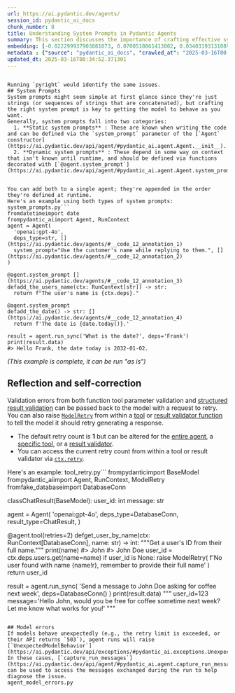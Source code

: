 ```yaml
---
url: https://ai.pydantic.dev/agents/
session_id: pydantic_ai_docs
chunk_number: 8
title: Understanding System Prompts in Pydantic Agents
summary: This section discusses the importance of crafting effective system prompts for Pydantic agents. It distinguishes between static system prompts, which are predefined in code, and dynamic system prompts, which are context-dependent and defined using a specific decorator. Both types can be combined in a single agent.
embedding: [-0.022299937903881073, 0.0700518861413002, 0.034031931310892105, -0.006065452471375465, -0.004165707156062126, 0.022195305675268173, 0.00143298355396837, 0.02649834379553795, 0.008063291199505329, 0.01219630055129528, 0.003488861257210374, -0.047974295914173126, 0.018193088471889496, -0.01406007818877697, -0.018886283040046692, -0.016518957912921906, -0.03392729535698891, 0.014609402976930141, -0.012863337062299252, 0.0527874194085598, 0.04603858292102814, 0.007494349032640457, 0.01234017126262188, 0.04070229455828667, 0.01315107848495245, 0.013576149940490723, -0.028591006994247437, 0.020625809207558632, 0.007173909805715084, 0.016859015449881554, 0.0018196357414126396, -0.013334185816347599, -0.05801907926797867, -0.01320993434637785, 0.0006065452471375465, -0.008717249147593975, 0.008848040364682674, -0.013733100146055222, -0.007683996576815844, 0.025988256558775902, 0.014779431745409966, -0.010862228460609913, 0.031154518947005272, 0.046352483332157135, -0.04734649881720543, 0.04185325652360916, -0.004253991413861513, 0.007716694381088018, 0.02465418353676796, -0.01400776207447052, -0.037667930126190186, 0.04509688541293144, -0.0051662614569067955, -0.0177353173494339, 0.0015923856990411878, -0.02992507815361023, -0.023947911337018013, 0.023477060720324516, -0.011045335792005062, -0.016623590141534805, 0.008024054579436779, -0.00874994695186615, -0.010044781491160393, 0.027126142755150795, -0.035993799567222595, -0.015381071716547012, -0.026995351538062096, 0.018441591411828995, -0.022221464663743973, 0.015237201936542988, 0.015145647339522839, -0.0036915880627930164, -0.0029509817250072956, -0.018363116309046745, -0.027204617857933044, -0.036176908761262894, 0.05718201398849487, 0.09385593235492706, 0.03622922673821449, -0.034110404551029205, 0.005025660619139671, -0.05090402439236641, -0.008710709400475025, 0.02481113374233246, -0.01594347506761551, -0.024850372225046158, -0.07596366107463837, -0.017996899783611298, -0.02086123265326023, -0.0686393454670906, -0.009390824474394321, 0.034188877791166306, 0.0345289371907711, 0.049883849918842316, 0.09783198684453964, 0.016257375478744507, -0.011830084957182407, -0.05051165074110031, 0.026838401332497597, 0.005581524223089218, 0.028591006994247437, -0.02466726303100586, -0.06445401906967163, 0.027570832520723343, 0.0177745558321476, -0.018350036814808846, 0.01591731607913971, -0.0010038241744041443, -0.05399070307612419, -0.022299937903881073, -0.09777966886758804, -0.011012637987732887, -0.029323438182473183, -0.027440041303634644, -0.07413258403539658, -0.016793619841337204, -0.046404797583818436, -0.002030536998063326, 0.004600588697940111, -0.019998010247945786, -0.041042350232601166, 0.021358240395784378, 0.012045891024172306, -0.003989138640463352, 0.012000113725662231, 0.022208385169506073, -0.013484596274793148, -0.02109665796160698, -0.05048549175262451, -0.014831747859716415, 0.022116830572485924, 0.002578226150944829, 0.010731436312198639, -0.004103580955415964, -0.02096586674451828, -0.0529705286026001, -0.02793704904615879, -0.017879188060760498, -0.03612459450960159, 0.006088341120630503, -0.02125360816717148, -0.010737976059317589, -0.070888951420784, 0.024170255288481712, -0.003760253544896841, 0.028747955337166786, -0.027126142755150795, 0.007376636378467083, -0.03879273682832718, 0.03196542710065842, 0.010339062660932541, 0.0262629184871912, -0.025072716176509857, -0.005022390745580196, -0.030735986307263374, 0.01394236646592617, 0.01394236646592617, 0.03826957195997238, 0.025020400062203407, -0.05103481560945511, -0.010077479295432568, 0.03701397404074669, -0.04248105734586716, -0.021829089149832726, -0.050066959112882614, -0.028931064531207085, -0.02420949377119541, -0.018559303134679794, -0.037772566080093384, -0.057129696011543274, 0.0007385628414340317, -0.014177790842950344, -0.0352090522646904, -0.018153849989175797, 0.01606118679046631, -0.030448244884610176, -0.044756826013326645, -0.02984660491347313, -0.028774114325642586, -0.01943560689687729, -0.023647090420126915, -0.014753272756934166, -0.025870544835925102, 0.005581524223089218, 0.0017983821453526616, -0.03876657783985138, 0.00023603765293955803, -0.005833297967910767, -0.02814631536602974, 0.024968083947896957, 0.04690180718898773, 0.03991754353046417, 0.03612459450960159, -0.0062943375669419765, -0.003462703200057149, -0.02778009884059429, 0.04925605282187462, -0.009057306684553623, 0.0022904849611222744, -0.0025913051795214415, -0.015381071716547012, 0.021685218438506126, 0.030657511204481125, -0.016597433015704155, 0.019684109836816788, -0.04745113104581833, -0.006232211831957102, 0.01399468258023262, -0.058489926159381866, -0.003505210392177105, 0.0173691026866436, -0.03290712460875511, 0.031049884855747223, -0.01394236646592617, -0.020364224910736084, 0.022195305675268173, -0.060477957129478455, 0.023947911337018013, -0.02254844270646572, 0.007056197617202997, -0.004087232053279877, 0.016152741387486458, 0.044756826013326645, -0.04941300302743912, -0.0035640664864331484, 0.029088014736771584, 0.051819562911987305, -0.035993799567222595, -0.007566284388303757, 0.037641774863004684, 0.007036578841507435, -0.01756528951227665, 0.009031148627400398, -0.02461494691669941, 0.07292930036783218, -0.07151675224304199, 0.024039464071393013, 0.008462205529212952, 0.009979385882616043, -0.012739085592329502, 0.006886168848723173, 0.0005546374013647437, 0.018088454380631447, 0.016662828624248505, 0.02987276203930378, 0.05435691773891449, -0.006595158018171787, -0.04611705616116524, 0.05404301732778549, 0.031154518947005272, 0.07287698239088058, -0.012601754628121853, 0.010247508063912392, -0.004080692771822214, -0.0069057876244187355, -0.0016921141650527716, -0.007108514197170734, -0.03146841749548912, -0.044390611350536346, -0.037824880331754684, 0.02465418353676796, 0.03612459450960159, -0.0529705286026001, 0.022286860272288322, 0.011830084957182407, -0.0356275849044323, -0.010973401367664337, -0.03819109871983528, 0.0012294393964111805, -0.08229396492242813, 0.018428511917591095, 0.027099983766674995, 0.008782644756138325, -0.0349997878074646, -0.030919093638658524, 0.007062737364321947, 0.01402084156870842, 0.05446154996752739, -0.005905232857912779, 0.010522170923650265, -0.015564179979264736, 0.0530228465795517, 0.04499225318431854, 0.012647530995309353, 0.0011452424805611372, 0.01141809206455946, -0.007468190509825945, -0.012379408814013004, -0.0028430786915123463, 0.010953782126307487, -0.0025864006020128727, -0.000994014902971685, 0.013890049420297146, -0.010979940183460712, 0.010731436312198639, -0.0347643606364727, 0.04316117241978645, 0.02274462953209877, -0.008985371328890324, -0.011091113090515137, 0.01781379245221615, 0.006160276476293802, -0.02806784026324749, -0.03311638906598091, -0.005496509838849306, 0.027596991509199142, 0.010561407543718815, -0.015603417530655861, 0.05414765328168869, -0.02968965470790863, -0.011817005462944508, 0.03996986150741577, -0.043108854442834854, -0.02422257326543331, 0.008848040364682674, -0.027283092960715294, 0.033953454345464706, -0.0348689965903759, 0.0526827871799469, -0.003547717584297061, -0.05937930941581726, -0.005303592421114445, 0.0132164740934968, -0.007899802178144455, -0.06340768188238144, 0.01931789331138134, 0.012994128279387951, -0.004764077719300985, -0.0009000085410661995, 0.025896703824400902, 0.006722679361701012, -0.07345246523618698, -0.028747955337166786, 0.03999602049589157, 0.04381512850522995, 0.0021090118680149317, -0.044887617230415344, 0.007455111481249332, 0.0177614763379097, 0.030892934650182724, -0.037537138909101486, -0.008710709400475025, -0.0522380955517292, -0.018585462123155594, -0.012935272417962551, 0.006827312521636486, 0.008834960870444775, 0.025478171184659004, -0.014570165425539017, 0.00874994695186615, 0.020154958590865135, -0.011038796976208687, 0.012784861959517002, 0.037824880331754684, -0.04208868369460106, 0.023463983088731766, -0.03636001795530319, 0.004757538437843323, -0.012457883916795254, -0.01413855329155922, -0.05807139351963997, 0.025687437504529953, 0.025491248816251755, -0.015433388762176037, -0.009449680335819721, 0.046587906777858734, -0.010921084322035313, -0.027649307623505592, -0.03884505480527878, 0.027570832520723343, 0.015354913659393787, 0.032305482774972916, -0.03214853256940842, 0.004253991413861513, -0.037458665668964386, -0.013916208408772945, -0.017892267554998398, -0.01062026433646679, 0.0038550773169845343, 0.03840036317706108, 0.04533230885863304, -0.004564621020108461, -0.0077101546339690685, -0.029114171862602234, 0.04059765860438347, 0.0264198686927557, 0.0086714718490839, -8.343062654603273e-05, -0.05550788342952728, 0.02075660042464733, 0.032200850546360016, -0.053310588002204895, -0.0348951518535614, -0.011149968951940536, 0.02086123265326023, 0.03165152668952942, -0.0130137475207448, 0.028407897800207138, 0.04564620926976204, 0.013903128914535046, -0.00874994695186615, -0.005879074800759554, -0.02271847054362297, 0.04525383561849594, 0.005810409318655729, 0.03008202835917473, 0.025386616587638855, 0.01921326108276844, 0.039420537650585175, 0.011313458904623985, 0.06377390027046204, -0.027570832520723343, 0.010711818002164364, -0.01587807945907116, -0.01940944790840149, -0.06267525255680084, 0.012314013205468655, 0.009652407839894295, 0.046221692115068436, 0.03672623261809349, -0.02989892102777958, -0.09437909722328186, 0.015354913659393787, -0.006444747559726238, -0.039499010890722275, 0.040911559015512466, 0.023607853800058365, -0.044782985001802444, -0.0037406347692012787, -0.035261370241642, -0.000730388390365988, 0.01306606363505125, 0.024104859679937363, -0.018938599154353142, -0.012242077849805355, -0.025726674124598503, 0.04360586404800415, 0.012922192923724651, -0.009985925629734993, -0.0174606554210186, 0.03353492170572281, -0.04059765860438347, -0.0048163942992687225, 0.06121039018034935, -0.046352483332157135, -0.0034365449100732803, -0.044835302978754044, -0.01406007818877697, 0.03824341297149658, -0.031023727729916573, 4.3011732486775145e-06, -0.016976727172732353, -0.04219331592321396, -0.015538021922111511, -0.022378413006663322, -0.05032854154706001, 0.07177833467721939, 0.012575595639646053, 0.06785459071397781, -0.003505210392177105, 0.0024180065374821424, 0.016832856461405754, -0.007579363416880369, 0.02638063207268715, 0.0029313629493117332, 0.016950570046901703, -0.027466200292110443, 0.016152741387486458, -0.020089562982320786, 0.0036883181892335415, 0.0015572354895994067, 0.02647218480706215, 0.009070385247468948, -0.029401913285255432, 0.002130265347659588, -0.00948237907141447, 0.009090004488825798, 0.020050326362252235, 0.00480331527069211, -0.005545556545257568, 0.019631793722510338, -0.021645981818437576, 0.03141609951853752, 0.048105087131261826, -0.0011689483653753996, 0.04703259840607643, 0.0006588618271052837, -0.057129696011543274, -0.02445799671113491, 0.03638617694377899, 0.017905347049236298, 0.00520549900829792, 0.05896077677607536, -0.015041014179587364, 0.025216586887836456, 0.04161783307790756, 0.03282864764332771, 0.016702065244317055, -0.014164711348712444, -0.01929173618555069, -0.032174691557884216, -0.00787364412099123, 0.008776105009019375, 0.04517535865306854, -0.005957549437880516, -0.011679674498736858, 0.004836013074964285, 0.014779431745409966, 0.018938599154353142, 0.07517891377210617, -0.04075460880994797, 0.0028528880793601274, 0.008540680631995201, 0.030500560998916626, 0.013890049420297146, 0.007566284388303757, -0.017199072986841202, -0.0005554548697546124, -0.011627358384430408, 0.0262629184871912, 0.037877198308706284, -0.011941257864236832, 0.001025895238853991, -0.0011599564459174871, -0.0016430673422291875, -0.048052772879600525, -0.005146642681211233, 0.022509204223752022, -0.0355752669274807, 0.011869322508573532, 0.03662160038948059, 0.00952161569148302, 0.026668371632695198, 0.016257375478744507, -0.03651696816086769, 0.00019925256492570043, -0.02282310463488102, 0.0177614763379097, -0.04412902891635895, -0.01940944790840149, -0.0015041014412418008, 0.020455779507756233, -0.032593224197626114, -0.016479719430208206, -0.013314567506313324, 0.013177236542105675, 0.009698184207081795, 0.009011529386043549, 0.008468745276331902, -0.010306364856660366, 0.031023727729916573, 0.0006903334870003164, 0.020403463393449783, -0.04742497205734253, 0.04033607617020607, -0.0033580700401216745, -0.040833085775375366, -0.011149968951940536, 0.025805149227380753, -0.021829089149832726, -0.0042703403159976006, 0.005669808480888605, 0.03277633339166641, -0.004721570760011673, -0.024902688339352608, 0.041016191244125366, 0.04342275485396385, -0.0013798496220260859, -0.016859015449881554, 0.0010782118188217282, 0.004198404960334301, 0.007657838054001331, -0.01918710209429264, -0.0010561407543718815, 0.027099983766674995, -0.012235538102686405, 0.020259592682123184, -0.009456220082938671, -0.01954023912549019, 0.01392928697168827, -0.0049896929413080215, -0.004672523587942123, 0.025517407804727554, 0.023267794400453568, -0.030108187347650528, -0.0021842168644070625, -0.013733100146055222, 0.00022745446767657995, -0.00866493210196495, -0.01947484351694584, 0.01594347506761551, -0.0347120463848114, 0.0003946222714148462, 0.009835515171289444, -0.025739753618836403, 0.012967970222234726, 0.01934405229985714, 0.006127578672021627, -0.04601242393255234, 0.010051321238279343, 0.04611705616116524, -0.027309250086545944, -0.00375044415704906, 0.02966349571943283, 0.009155400097370148, 0.004780426621437073, 0.016728224232792854, 0.02621060237288475, -0.0526566281914711, -0.015093331225216389, -0.011614278890192509, -0.010358680970966816, -0.02283618412911892, -0.02793704904615879, -0.027440041303634644, 0.018075374886393547, -0.02249612659215927, 0.024183334782719612, 0.0707320049405098, -0.0051662614569067955, -0.0349213108420372, 0.021645981818437576, 0.02482421323657036, -0.007677456829696894, 0.014190870337188244, 0.005565175320953131, -0.00788672361522913, -0.03996986150741577, -0.018009979277849197, 0.035993799567222595, -0.01946176402270794, 0.025622041895985603, 0.03377034515142441, 0.025818228721618652, -0.02252228371798992, 0.012078588828444481, 0.014897143468260765, -0.023804040625691414, -0.02634139358997345, -0.04331812262535095, 0.0038975845091044903, 0.025321220979094505, -0.009155400097370148, 0.0003124689101241529, -0.007612061221152544, -0.025085795670747757, -0.01570804975926876, 0.028381740674376488, 0.010953782126307487, -0.004257260821759701, -0.02791089005768299, -0.051976513117551804, 0.010084019042551517, -0.0018833965295925736, 0.00866493210196495, 0.00613411795347929, -0.0009604995721019804, 0.014570165425539017, -0.017918426543474197, 0.008946133777499199, -0.044782985001802444, 0.013039905577898026, -0.010012083686888218, 0.004538462497293949, -0.00693848542869091, 0.03850499540567398, -0.002094297669827938, 0.018572382628917694, 0.023450903594493866, -0.0037569839041680098, -0.05822834372520447, -0.001800017082132399, 0.011954336427152157, 0.010123256593942642, 0.007350478321313858, 0.008076370693743229, 0.030631352216005325, -0.032227009534835815, -0.024994242936372757, 0.039655961096286774, -0.020547334104776382, -0.03264554217457771, -0.08056752383708954, 0.04920373484492302, 0.04329196363687515, -0.013602308928966522, 0.003042535623535514, -0.002762968884781003, 0.0006376082310453057, 0.023241637274622917, -0.0006339296814985573, -0.03625538572669029, -0.027335409075021744, 0.02069120481610298, 0.019971851259469986, -0.002406562212854624, -0.014714036136865616, 0.020769678056240082, 0.021711377426981926, -0.03131146728992462, 0.003250167006626725, -0.015054093673825264, -0.0013659530086442828, -0.004590779077261686, -0.014766352251172066, -0.025896703824400902, 0.005790790542960167, 0.0036490808706730604, 0.0348689965903759, -0.014674798585474491, -0.015472626313567162, 0.030579036101698875, -0.013190316036343575, 0.04857593774795532, -0.025216586887836456, -0.02819863148033619, -0.006264909636229277, 0.043030381202697754, 0.022260701283812523, -0.007592442445456982, -0.017944583669304848, 0.013510754331946373, -0.00867801159620285, -0.018506987020373344, -0.000551776320207864, -0.016793619841337204, -0.01052870973944664, 0.0345812551677227, -0.010090558789670467, -0.0016757651465013623, 0.0021090118680149317, -0.02778009884059429, 0.013105301186442375, -0.039551328867673874, 0.014570165425539017, -0.021946802735328674, -0.02440568059682846, 0.031102200970053673, -0.012019732035696507, 0.01149002742022276, 0.01139847282320261, 0.01480558980256319, -0.03340413048863411, -0.012928732670843601, 0.01900399476289749, 0.005879074800759554, 0.0018932059174403548, 0.06492486596107483, 0.007755931932479143, -0.004149358253926039, -0.012673689052462578, 0.010129796341061592, -0.00966548640280962, 0.0020256321877241135, 0.031102200970053673, 0.002924823435023427, -0.00786056462675333, 0.004054534249007702, -0.068900927901268, 0.0028201902750879526, -0.011241523548960686, 0.021724456921219826, -0.013811575248837471, 0.025373537093400955, -0.0038223795127123594, 0.009508537128567696, 0.027021508663892746, 0.009443141520023346, -0.019710268825292587, 0.007527046836912632, -0.02298005484044552, -0.015524942427873611, -0.012438264675438404, 0.013052985072135925, 0.027152299880981445, -0.031076043844223022, 0.02126668579876423, -0.0051662614569067955, -0.0021057419944554567, -0.00699734129011631, -0.0028136505279690027, 0.016479719430208206, -0.0013463342329487205, -0.008828421123325825, 0.013105301186442375, -0.011640436947345734, -0.03803414851427078, -0.018415432423353195, -0.04198404774069786, -0.023385507985949516, -0.026890717446804047, -0.023581694811582565, 0.013890049420297146, -0.0014779431512579322, 0.010999559424817562, -0.011450789868831635, -9.59477765718475e-05, -0.07669609040021896, -0.0031994853634387255, 0.030552877113223076, -0.007272003684192896, 0.02942807227373123, -0.023333191871643066, 0.00527089461684227, 0.025504328310489655, -0.04687564820051193, -0.020377304404973984, -0.003511749906465411, 0.024235650897026062, -0.02420949377119541, -0.01895167864859104, 0.043213486671447754, -0.03868810459971428, 0.0038681565783917904, 0.0036490808706730604, 0.05838529393076897, -0.002182581927627325, -0.004309577401727438, 0.002753159496933222, -0.05979784205555916, 0.010051321238279343, -0.013772337697446346, -0.004983153659850359, -0.03144225850701332, 0.011019177734851837, 0.03371803089976311, -0.01778763346374035, -0.033953454345464706, -0.025792069733142853, 0.008586456999182701, -0.011607739143073559, -0.033874981105327606, 0.04614321514964104, 0.006153736729174852, 0.016715144738554955, -0.0010177207877859473, -0.02636755257844925, 0.025321220979094505, -0.006827312521636486, 0.041173141449689865, 0.01474019419401884, 0.01606118679046631, -0.004584239795804024, -0.018363116309046745, 0.009305810555815697, 0.01134615670889616, 0.016819776967167854, -0.0063008773140609264, 0.03999602049589157, -0.0020289020612835884, 0.017107518389821053, 0.03193926811218262, 0.0265506599098444, -0.02073044143617153, 0.002195661189034581, 0.0008387000416405499, 0.019814901053905487, 0.007788629736751318, -0.02105741947889328, -0.014910222962498665, -0.0014648640062659979, 0.004764077719300985, -0.008468745276331902, -0.01573420874774456, 0.015459546819329262, 0.003841998288407922, 0.00097603106405586, -0.04227178916335106, 0.04601242393255234, -0.0132164740934968, 0.01213744468986988, 0.0130137475207448, 0.0175914466381073, 0.022129910066723824, 0.012425186112523079, 0.01046985387802124, 0.011954336427152157, 0.028721798211336136, -0.0063826218247413635, 0.023045450448989868, 0.01900399476289749, -0.05582178011536598, 0.021645981818437576, 0.008272557519376278, -0.006353193894028664, 0.028983380645513535, 0.024170255288481712, 0.030186662450432777, -0.012817559763789177, 0.0001681896101217717, 0.0023722294718027115, -0.03337797150015831, 0.004218023736029863, -0.023463983088731766, 0.010737976059317589, 0.018206166103482246, 0.005434384103864431, 0.025988256558775902, 0.018624698743224144, -0.043213486671447754, 0.017055202275514603, -0.0033351813908666372, 0.0008227598154917359, -0.009724343195557594, -0.018415432423353195, -0.008514521643519402, 0.03186079114675522, -0.0086126159876585, 0.01770916022360325, 0.003577145515009761, 0.022417651489377022, -0.006101420149207115, 0.009090004488825798, 0.08548527956008911, -0.04841898754239082, -0.034241195768117905, 0.021475952118635178, -0.00958701130002737, 0.016401244327425957, 0.00801097508519888, 0.001701923436485231, 0.004175516311079264, 0.02830326557159424, -0.019880296662449837, -0.004322656895965338, -0.014190870337188244, -0.0004937376361340284, 0.016126582399010658, 0.029114171862602234, -0.021776773035526276, 0.023254716768860817, -0.04514919966459274, 0.007782089989632368, 0.04201020672917366, -0.041120823472738266, -0.005473621189594269, -0.009181558154523373, -0.0016569639556109905, -0.011712372303009033, -0.0020076483488082886, -0.0347120463848114, -0.03826957195997238, -0.03144225850701332, -0.0023575155064463615, -0.0174998939037323, 0.01600887067615986, -0.0019324433524161577, 0.0025340840220451355, -0.0025520678609609604, 0.008710709400475025, 0.021999118849635124, -0.013393042609095573, 0.029401913285255432, -0.004541732370853424, -0.0353136844933033, -0.03808646276593208, -0.003920473158359528, -0.009927069768309593, 0.08349724858999252, -0.007219687104225159, -4.582809197017923e-05, 0.0032370879780501127, -0.03921126946806908, -0.0029313629493117332, 0.006899247877299786, -0.017630685120821, 0.0173691026866436, -0.01602195017039776, -0.014504769816994667, 0.02984660491347313, -0.013615387491881847, 0.046509433537721634, 0.04580315947532654, 0.0033041185233742, 0.007683996576815844, 0.000783522380515933, 0.0352875292301178, 0.0065820785239338875, 0.026616055518388748, -0.001979855354875326, -0.021999118849635124, -0.0009278017096221447, 0.02083507552742958, -0.004786966368556023, 0.021436715498566628, -0.04423366114497185, 0.006788074970245361, 0.043108854442834854, 0.0014419754734262824, 0.003091582329943776, 0.016414323821663857, -0.006604967173188925, 0.013850812800228596, 0.046326324343681335, 0.002283945446833968, -0.02104434184730053, -0.00974396150559187, -0.0353660024702549, 0.0049929628148674965, 0.003384228330105543, -0.012588675133883953, 0.007893262431025505, 0.0349736288189888, -0.0006547746015712619, -0.025896703824400902, -0.0263152364641428, 0.012673689052462578, -0.00968510564416647, 0.009992465376853943, -0.009462759830057621, -0.0012049160432070494, 0.0028806813061237335, 0.022182226181030273, -0.03876657783985138, -0.011614278890192509, -0.02464110590517521, -0.006912326905876398, -0.014373977668583393, -0.011051875539124012, -0.004852361977100372, 0.032436273992061615, 0.024928847327828407, 0.005382067523896694, -0.013589229434728622, -0.008252939209342003, 0.030448244884610176, 0.0032289132941514254, 0.007579363416880369, -0.011836624704301357, -0.031180676072835922, 0.00569596653804183, 0.029114171862602234, -0.018153849989175797, 0.019880296662449837, -0.016780540347099304, -0.001106822513975203, 0.013536913320422173, 0.0030719637870788574, 0.012961430475115776, -0.0059510101564228535, -0.017042122781276703, 0.03667391836643219, 0.015276438556611538, 0.03196542710065842, 0.051348716020584106, 0.0005027295555919409, -0.006291067693382502, -0.005699236411601305, 0.00353790819644928, 0.016715144738554955, -0.018127692863345146, 0.01591731607913971, -0.028538689017295837, 0.016362007707357407, 0.02092662826180458, 0.0011975590605288744, 0.010908004827797413, -0.005964089184999466, 0.01566881313920021, 0.028617164120078087, 0.007121593225747347, -0.03201774135231972, -0.016845935955643654, -0.015302597545087337, 0.021946802735328674, 0.03918511047959328, 0.012510200031101704, -0.017094438895583153, 0.014230107888579369, -0.008200622163712978, 0.026890717446804047, -0.01954023912549019, -0.02780625782907009, -0.030709827318787575, -0.008782644756138325, -0.013706942088901997, -0.021645981818437576, -0.04577700048685074, -0.0023754993453621864, -0.031180676072835922, -0.011287299916148186, 0.03620306774973869, -0.014217028394341469, -0.013733100146055222, -0.03853115439414978, 0.01740833930671215, 0.0173037052154541, 0.04527999460697174, 0.024235650897026062, -0.010129796341061592, -0.01904323138296604, 0.021632902324199677, -0.0005235744174569845, 0.02284926176071167, 0.0177353173494339, -0.0035313686821609735, -0.02482421323657036, 0.012588675133883953, -0.00975050125271082, -0.007272003684192896, -0.018650857731699944, -0.004067613277584314, 0.0013030095724388957, -0.0038616168312728405, -0.024941924959421158, 0.03138994425535202, -0.01127422135323286, -0.068900927901268, -0.01415163278579712, 0.0346858873963356, -0.015564179979264736, 0.00015030796930659562, 0.016322771087288857, -0.039158955216407776, -0.01768300123512745, -0.02110973745584488, -0.007422413676977158, -0.02788473293185234, 0.03272401541471481, 0.014661719091236591, -0.0034855916164815426, 0.010378300212323666, -0.030238978564739227, -0.019945692270994186, 0.013334185816347599, -0.012621372938156128, -0.013733100146055222, 0.035784535109996796, 0.012765243649482727, 0.0027155571151524782, 0.024915767833590508, -0.051584139466285706, -0.008154845796525478, -0.022313017398118973, -0.005333020351827145, 0.006853471044450998, -0.029454229399561882, -0.0017967472085729241, -0.0012899304274469614, 0.012444804422557354, 0.015171805396676064, 0.021842168644070625, 0.005133563652634621, 0.012026271782815456, 0.02793704904615879, 0.007160830777138472, 0.004842552822083235, 0.062204401940107346, -0.01948792301118374, -0.023411665111780167, 0.016414323821663857, -0.013890049420297146, 0.002274136058986187, 0.013785416260361671, 0.00799789559096098, -0.023516299203038216, -0.03123299404978752, -0.01041099801659584, 0.0524473637342453, -0.0077101546339690685, 0.011973955668509007, 0.011895480565726757, 0.005493239965289831, -0.005333020351827145, -0.0022512474097311497, 0.04266416281461716, -0.003711206838488579, 0.02963733859360218, 0.04151320084929466, 0.0037340952549129725, -0.02260075882077217, 0.008403349667787552, 0.001956966705620289, 0.004505764693021774, -0.04360586404800415, 0.042925745248794556, 0.040911559015512466, 0.00024809499154798687, -0.0173298642039299, -0.00394009193405509, 0.009057306684553623, -0.05660653114318848, 0.0034103866200894117, 0.01322301384061575, 0.014347819611430168, -0.006392430979758501, -0.004744458943605423, 0.011875861324369907, -0.0012139079626649618, 0.008252939209342003, 0.009397364221513271, -0.004894869402050972, 0.02976812981069088, -0.014504769816994667, -0.044521402567625046, 0.007023499812930822, 0.01319685485213995, -0.007088895421475172, -0.020468859001994133, -0.0015940205194056034, -0.02099202387034893, -0.0039008543826639652, -0.03983907029032707, -0.015446467325091362, 0.03288096562027931, -0.0009188097901642323, 0.029166487976908684, -0.020311908796429634, 0.016035029664635658, -0.018611621111631393, 0.018323879688978195, 0.0027188267558813095, -0.03727555647492409, -0.00952815543860197, -0.019971851259469986, -0.01930481567978859, 0.03329949826002121, -0.039603643119335175, -0.016767460852861404, 0.025975177064538002, -0.020638886839151382, 0.004649635404348373, 0.014635561034083366, -0.009011529386043549, -0.025478171184659004, 0.0012106382055208087, 0.030552877113223076, 0.012248617596924305, -0.0010177207877859473, -0.004630016628652811, -0.024850372225046158, -0.02475881762802601, -0.025164270773530006, 0.017722237855196, -0.002401657635346055, -0.015250280499458313, 0.028643323108553886, 0.04381512850522995, 0.022195305675268173, 0.010430616326630116, 0.023450903594493866, 0.014164711348712444, 0.02974197082221508, 0.01934405229985714, 0.0071935285814106464, -0.028460215777158737, 0.016584353521466255, -0.011097652837634087, -0.015459546819329262, -0.01234017126262188, 0.02271847054362297, -0.016270453110337257, -0.0013790321536362171, -0.01572112925350666, -0.007631679996848106, -0.002391848247498274, 0.03356108069419861, -0.018938599154353142, -0.009645868092775345, -0.0068207732401788235, 0.0017575097735971212, -0.02458878792822361, -0.022391492500901222, -0.04391976073384285, 0.018624698743224144, -0.01948792301118374, -0.04431213438510895, 0.007487809285521507, 0.01154234353452921, -0.008540680631995201, 0.008769565261900425, -0.002143344609066844, 0.02432720549404621, 0.03654312714934349, -0.018847044557332993, 0.014962539076805115, -0.002911744173616171, 0.009999005123972893, 0.002153153996914625, 0.02256152220070362, -0.037877198308706284, -0.02133208140730858, -0.013458438217639923, -0.012961430475115776, -0.026890717446804047, -0.005633840803056955, -0.01402084156870842, 0.009070385247468948, 0.027570832520723343, 0.00480331527069211, -0.0351567380130291, -0.0006788892787881196, -0.014570165425539017, 0.0019308084156364202, -0.001156686688773334, 0.0043717036023736, 0.02770162560045719, -0.003000028431415558, -0.021632902324199677, 0.03366571292281151, -0.002522639697417617, -0.0008885642746463418, -0.02974197082221508, 0.025386616587638855, -0.032227009534835815, -0.03894968703389168, -0.00573193421587348, 0.023437824100255966, -0.01948792301118374, -0.015564179979264736, 0.009966307319700718, 0.004659444559365511, 0.02258767932653427, 0.031102200970053673, 0.008122147992253304, 0.0009604995721019804, 0.012712926603853703, 0.0029019347857683897, -0.015524942427873611, -0.009273112751543522, 0.015106409788131714, 0.058489926159381866, -0.013536913320422173, 0.016231216490268707, -0.007023499812930822, 0.013798495754599571, -0.01927865669131279, -0.013759258203208447, -0.001634075422771275, 0.008985371328890324, -0.004649635404348373, 0.002125360770151019, 0.018611621111631393, -0.010855688713490963, -0.008514521643519402, -0.029088014736771584, -0.024117939174175262, -0.008102528750896454, -0.0039237430319190025, 0.00010565495176706463, -0.004070883151143789, -0.0006331122713163495, 0.037955671548843384, -0.010097098536789417, -0.0073635573498904705, 0.0046463655307888985, 0.01922634057700634, -0.016440482810139656, -0.004352084826678038, -0.04070229455828667, -0.03711860626935959, -0.035941485315561295, 0.01500177662819624, -0.008919975720345974, -0.002143344609066844, 0.029009539633989334, -0.0007786177447997034, -0.01755221001803875, 0.008161385543644428, 0.003554257098585367, -0.013255711644887924, 0.030212819576263428, -0.008468745276331902, 0.04616937413811684, -0.013242632150650024, 0.01770916022360325, -0.052264254540205, -0.02458878792822361, 0.009848594665527344, 0.009966307319700718, -0.02971581183373928, -0.009031148627400398, -0.015171805396676064, 0.013510754331946373, 0.035863008350133896, -0.0177614763379097, 0.03157304972410202, 0.02992507815361023, -0.019880296662449837, 0.02621060237288475, 0.0017624144675210118, 0.001411729957908392, -0.034476619213819504, -0.05032854154706001, -0.013863891363143921, 0.02243073098361492, -0.018467750400304794, -0.033953454345464706, 0.053362902253866196, -0.012614833191037178, 0.023045450448989868, -0.0044011315330863, 0.0013430644758045673, 0.042978063225746155, -0.0009629519190639257, -0.011516185477375984, 0.007409334648400545, 0.04436445236206055, 0.012634452432394028, -0.00966548640280962, -0.04080692678689957, 0.016963647678494453, -0.049936167895793915, -0.006461096461862326, -0.015315676108002663, -0.03180847689509392, 0.011588120833039284, -0.030605195090174675, -0.023045450448989868, 0.009011529386043549, 0.01595655456185341, 0.006232211831957102, 0.03871426358819008, -0.024837292730808258, -0.03874042257666588, -0.021737536415457726, -0.01926557719707489, 0.01931789331138134, 0.016296612098813057, -0.00017789678531698883, 0.0024964814074337482, 0.009292731061577797, 0.010796832852065563, 0.0028398088179528713, -0.030474403873085976, -0.0026893988251686096, -0.0348951518535614, -0.03306407481431961, -0.003590224776417017, -0.03672623261809349, -0.02788473293185234, -0.016048109158873558, 0.007912881672382355, -0.004963534884154797, 0.020429620519280434, 0.009201177395880222, 0.015367993153631687, 0.016427403315901756, -0.021750614047050476, 0.015315676108002663, -0.021868327632546425, 0.018350036814808846, 0.015551100485026836, 0.011064955033361912, -0.01739525981247425, -0.023254716768860817, 0.009822436608374119, -0.00975050125271082, -0.03813878074288368, 0.04025760293006897, -0.011051875539124012, 0.0027319060172885656, 0.016205057501792908, -0.0130856828764081, 0.01062026433646679, -0.05592641606926918, 0.03172999992966652, 0.018480828031897545, -0.009070385247468948, 0.01234017126262188, 0.0016684081638231874, 0.02252228371798992, 0.004430559463799, 0.0017460655653849244, -0.01768300123512745, -0.030866777524352074, 0.012961430475115776, 0.0036163830664008856, -0.005620761774480343, 0.002328087342903018, 0.004849092103540897, 0.013484596274793148, 0.007533586118370295, -0.04174862429499626, 0.011561962775886059, 0.028878748416900635, -0.02997739613056183, 0.025792069733142853, 0.008351032622158527, 0.01141155231744051, -0.0016455196309834719, 0.004348814953118563, 0.014465532265603542, -0.0034855916164815426, 0.0021351701579988003, 0.014125474728643894, 0.0005403321119956672, -0.03976059332489967, -0.025347378104925156, -0.022352255880832672, 0.009469299577176571, -0.009959767572581768, 0.027230774983763695, 0.02126668579876423, -0.01407315768301487, -0.03123299404978752, -0.011980494484305382, -0.005794060416519642, 0.03144225850701332, 0.014844827353954315, 0.016558194532990456, -0.007206607609987259, 0.018611621111631393, -0.013628466986119747, 0.04030991718173027, -0.013759258203208447, 0.02607981115579605, -0.008579918183386326, -0.014844827353954315, 0.006958104204386473, 0.009397364221513271, -0.037798721343278885, 0.0352090522646904, 0.0066703627817332745, -0.023594774305820465, -0.006722679361701012, 0.013321107253432274, 0.002977140014991164, -0.0043717036023736, 0.019998010247945786, -0.04182709753513336, -0.015263359993696213, -0.03000355325639248, -0.016741303727030754, -0.011882401071488857, 0.025007320567965508, -0.062361352145671844, 0.03175615891814232, -0.044416770339012146, 0.04598626494407654, -0.01066604070365429, 0.004620207007974386, -0.01740833930671215, -0.01152926404029131, -0.021449794992804527, 0.0015833937795832753]
metadata : {"source": "pydantic_ai_docs", "crawled_at": "2025-03-16T00:34:52.368237", "url_path": "/agents/", "chunk_size": 4249}
updated_dt: 2025-03-16T00:34:52.371301
---
```

```

Running `pyright` would identify the same issues.
## System Prompts
System prompts might seem simple at first glance since they're just strings (or sequences of strings that are concatenated), but crafting the right system prompt is key to getting the model to behave as you want.
Generally, system prompts fall into two categories:
  1. **Static system prompts** : These are known when writing the code and can be defined via the `system_prompt` parameter of the [`Agent` constructor](https://ai.pydantic.dev/api/agent/#pydantic_ai.agent.Agent.__init__).
  2. **Dynamic system prompts** : These depend in some way on context that isn't known until runtime, and should be defined via functions decorated with [`@agent.system_prompt`](https://ai.pydantic.dev/api/agent/#pydantic_ai.agent.Agent.system_prompt).


You can add both to a single agent; they're appended in the order they're defined at runtime.
Here's an example using both types of system prompts:
system_prompts.py```
fromdatetimeimport date
frompydantic_aiimport Agent, RunContext
agent = Agent(
  'openai:gpt-4o',
  deps_type=str, [](https://ai.pydantic.dev/agents/#__code_12_annotation_1)
  system_prompt="Use the customer's name while replying to them.", [](https://ai.pydantic.dev/agents/#__code_12_annotation_2)
)

@agent.system_prompt [](https://ai.pydantic.dev/agents/#__code_12_annotation_3)
defadd_the_users_name(ctx: RunContext[str]) -> str:
  return f"The user's name is {ctx.deps}."

@agent.system_prompt
defadd_the_date() -> str: [](https://ai.pydantic.dev/agents/#__code_12_annotation_4)
  return f'The date is {date.today()}.'

result = agent.run_sync('What is the date?', deps='Frank')
print(result.data)
#> Hello Frank, the date today is 2032-01-02.

```

_(This example is complete, it can be run "as is")_
## Reflection and self-correction
Validation errors from both function tool parameter validation and [structured result validation](https://ai.pydantic.dev/results/#structured-result-validation) can be passed back to the model with a request to retry.
You can also raise [`ModelRetry`](https://ai.pydantic.dev/api/exceptions/#pydantic_ai.exceptions.ModelRetry) from within a [tool](https://ai.pydantic.dev/tools/) or [result validator function](https://ai.pydantic.dev/results/#result-validators-functions) to tell the model it should retry generating a response.
  * The default retry count is **1** but can be altered for the [entire agent](https://ai.pydantic.dev/api/agent/#pydantic_ai.agent.Agent.__init__), a [specific tool](https://ai.pydantic.dev/api/agent/#pydantic_ai.agent.Agent.tool), or a [result validator](https://ai.pydantic.dev/api/agent/#pydantic_ai.agent.Agent.__init__).
  * You can access the current retry count from within a tool or result validator via [`ctx.retry`](https://ai.pydantic.dev/api/tools/#pydantic_ai.tools.RunContext).


Here's an example:
tool_retry.py```
frompydanticimport BaseModel
frompydantic_aiimport Agent, RunContext, ModelRetry
fromfake_databaseimport DatabaseConn

classChatResult(BaseModel):
  user_id: int
  message: str

agent = Agent(
  'openai:gpt-4o',
  deps_type=DatabaseConn,
  result_type=ChatResult,
)

@agent.tool(retries=2)
defget_user_by_name(ctx: RunContext[DatabaseConn], name: str) -> int:
"""Get a user's ID from their full name."""
  print(name)
  #> John
  #> John Doe
  user_id = ctx.deps.users.get(name=name)
  if user_id is None:
    raise ModelRetry(
      f'No user found with name {name!r}, remember to provide their full name'
    )
  return user_id

result = agent.run_sync(
  'Send a message to John Doe asking for coffee next week', deps=DatabaseConn()
)
print(result.data)
"""
user_id=123 message='Hello John, would you be free for coffee sometime next week? Let me know what works for you!'
"""

```

## Model errors
If models behave unexpectedly (e.g., the retry limit is exceeded, or their API returns `503`), agent runs will raise [`UnexpectedModelBehavior`](https://ai.pydantic.dev/api/exceptions/#pydantic_ai.exceptions.UnexpectedModelBehavior).
In these cases, [`capture_run_messages`](https://ai.pydantic.dev/api/agent/#pydantic_ai.agent.capture_run_messages) can be used to access the messages exchanged during the run to help diagnose the issue.
agent_model_errors.py